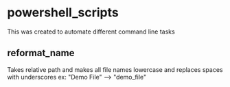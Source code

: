 # powershell_scripts
This was created to automate different command line tasks

## reformat_name
Takes relative path and makes all file names lowercase and replaces spaces with underscores
ex: "Demo File" --> "demo_file"
